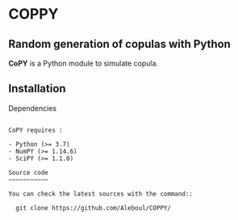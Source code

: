 # COPPY

Random generation of copulas with Python
----------------------------------------

**CoPY** is a Python module to simulate copula.

Installation
------------

Dependencies
~~~~~~~~~~~~

CoPY requires :

- Python (>= 3.7)
- NumPY (>= 1.14.6)
- SciPY (>= 1.1.0)

Source code
~~~~~~~~~~~

You can check the latest sources with the command::

  git clone https://github.com/Aleboul/COPPY/
